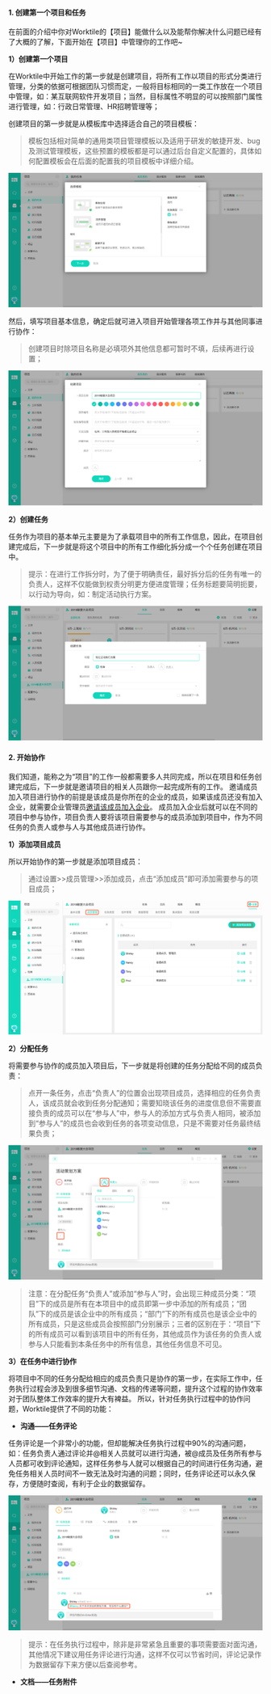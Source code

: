 #### 1. 创建第一个项目和任务

在前面的介绍中你对Worktile的【项目】能做什么以及能帮你解决什么问题已经有了大概的了解，下面开始在【项目】中管理你的工作吧~  

**1）创建第一个项目**  

在Worktile中开始工作的第一步就是创建项目，将所有工作以项目的形式分类进行管理，分类的依据可根据团队习惯而定，一般将目标相同的一类工作放在一个项目中管理，如：某互联网软件开发项目；当然，目标属性不明显的可以按照部门属性进行管理，如：行政日常管理、HR招聘管理等；  

创建项目的第一步就是从模板库中选择适合自己的项目模板：

> 模板包括相对简单的通用类项目管理模板以及适用于研发的敏捷开发、bug及测试管理模板，这些预置的模板都是可以通过后台自定义配置的，具体如何配置模板会在后面的配置我的项目模板中详细介绍。

![](/assets/项目-选择模板.png)

然后，填写项目基本信息，确定后就可进入项目开始管理各项工作并与其他同事进行协作：
> 创建项目时除项目名称是必填项外其他信息都可暂时不填，后续再进行设置；

![](/assets/项目-项目信息.png)

**2）创建任务**  

任务作为项目的基本单元主要是为了承载项目中的所有工作信息，因此，在项目创建完成后，下一步就是将这个项目中的所有工作细化拆分成一个个任务创建在项目中。

> 提示：在进行工作拆分时，为了便于明确责任，最好拆分后的任务有唯一的负责人，这样不仅能做到权责分明更方便进度管理；任务标题要简明扼要，以行动为导向，如：制定活动执行方案。

![](/assets/项目-创建任务.png)


#### 2. 开始协作

我们知道，能称之为“项目”的工作一般都需要多人共同完成，所以在项目和任务创建完成后，下一步就是邀请项目的相关人员跟你一起完成所有的工作。
邀请成员加入项目进行协作的前提是该成员是你所在的企业的成员，如果该成员还没有加入企业，就需要企业管理员[邀请该成员加入企业](/help/new/started.md#7-邀请成员加入企业)。
成员加入企业后就可以在不同的项目中参与协作，项目负责人要将该项目需要参与的成员添加到项目中，作为不同任务的负责人或参与人与其他成员进行协作。

**1）添加项目成员**

所以开始协作的第一步就是添加项目成员：

> 通过设置>>成员管理>>添加成员，点击“添加成员”即可添加需要参与的项目成员；

![](/assets/项目-添加项目成员.png)

**2）分配任务**

将需要参与协作的成员加入项目后，下一步就是将创建的任务分配给不同的成员负责：

> 点开一条任务，点击“负责人”的位置会出现项目成员，选择相应的任务负责人，该成员就会收到任务分配通知；需要知晓该任务的进度信息但不需要直接负责的成员可以在“参与人”中，参与人的添加方式与负责人相同，被添加到“参与人”的成员也会收到任务的各项变动信息，只是不需要对任务最终结果负责；

![](/assets/项目-分配任务.png)

> 注意：在分配任务“负责人”或添加“参与人”时，会出现三种成员分类：“项目”下的成员是所有在本项目中的成员即第一步中添加的所有成员；“团队”下的成员是该企业中的所有成员；“部门”下的所有成员也是该企业中的所有成员，只是这些成员会按照部门分别展示；三者的区别在于：“项目”下的所有成员可以看到该项目中的所有任务，其他成员作为该任务的负责人或参与人只能看到本条任务中的所有信息，其他任务信息不可见。

**3）在任务中进行协作**

将项目中不同的任务分配给相应的成员负责只是协作的第一步，在实际工作中，任务执行过程会涉及到很多细节沟通、文档的传递等问题，提升这个过程的协作效率对于团队整体工作效率的提升大有裨益。
所以，针对任务执行过程中的协作问题，Worktile提供了不同的功能：

* **沟通——任务评论**

任务评论是一个非常小的功能，但却能解决任务执行过程中90%的沟通问题，如：任务负责人通过评论并@相关人员就可以进行沟通，被@成员及任务所有参与人员都可收到评论通知，这样任务参与人就可以根据自己的时间进行任务沟通，避免任务相关人员时间不一致无法及时沟通的问题；同时，任务评论还可以永久保存，方便随时查阅，有利于企业的数据留存。

![](/assets/项目-任务评论.png)

> 提示：在任务执行过程中，除非是非常紧急且重要的事项需要面对面沟通，其他情况下建议用任务评论进行沟通，这样不仅可以节省时间，评论记录作为数据留存下来方便以后查阅参考。

* **文档——任务附件**

